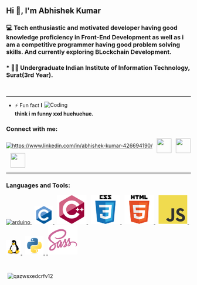 <h2 align="left">Hi 👋, I'm Abhishek Kumar</h2>
<h3 align="left">💻️  Tech enthusiastic and motivated developer having good knowledge proficiency in Front-End Development as well as i am a competitive programmer having good problem solving skills. And currently exploring BLockchain Development.</h3>
<h3 align="left">* 👨‍🎓️ Undergraduate Indian Institute of Information Technology, Surat(3rd Year).</h3>
<br>
<hr>

<img align="right" alt="Coding" width="400" src="https://is.gd/m3FRSs">

- ⚡ Fun fact **I think i m funny xxd huehuehue.**


<h3 align="left">Connect with me:</h3>
<p align="left">
    <a href="https://www.linkedin.com/in/abhishek-kumar-426694190/" target="blank"><img align="center" src="https://is.gd/8trk9E" alt="https://www.linkedin.com/in/abhishek-kumar-426694190/" height="40" width="40" /></a>&nbsp;&nbsp;
  <a href="https://stackoverflow.com/users/11277894/abhishek-kumar" target="blank"><img align="center" src="https://is.gd/6n9rUp" height="40" width="40" /></a>&nbsp;&nbsp;
  <a href="https://www.hackerrank.com/lonewolf0987" target="blank"><img align="center" src="https://is.gd/0BLsLV" alt="" height="40" width="40" /></a>&nbsp;&nbsp;
    <a href="https://github.com/qazwsxedcrfv12" target="blank"><img align="center" src="https://is.gd/Dm9KVm" alt="" height="40" width="40" /></a>  
</p>
<b><hr></b>

<h3 align="left">Languages and Tools:</h3>
<p align="left"> <a href="https://www.arduino.cc/" target="_blank"> <img src="https://cdn.worldvectorlogo.com/logos/arduino-1.svg" alt="arduino" width="80" height="80"/> </a> &nbsp; <a href="https://www.cprogramming.com/" target="_blank"> <img src="https://raw.githubusercontent.com/devicons/devicon/master/icons/c/c-original.svg" alt="c" width="50" height="50"/> </a> &nbsp; <a href="https://www.w3schools.com/cpp/" target="_blank"> <img src="https://raw.githubusercontent.com/devicons/devicon/master/icons/cplusplus/cplusplus-original.svg" alt="cplusplus" width="80" height="80"/> </a>&nbsp; <a href="https://www.w3schools.com/css/" target="_blank"> <img src="https://raw.githubusercontent.com/devicons/devicon/master/icons/css3/css3-original-wordmark.svg" alt="css3" width="80" height="80"/> </a>&nbsp; <a href="https://www.w3.org/html/" target="_blank"> <img src="https://raw.githubusercontent.com/devicons/devicon/master/icons/html5/html5-original-wordmark.svg" alt="html5" width="80" height="80"/> </a>&nbsp; <a href="https://developer.mozilla.org/en-US/docs/Web/JavaScript" target="_blank"> <img src="https://raw.githubusercontent.com/devicons/devicon/master/icons/javascript/javascript-original.svg" alt="javascript" width="80" height="80"/> </a> &nbsp;<a href="https://www.linux.org/" target="_blank"> <img src="https://raw.githubusercontent.com/devicons/devicon/master/icons/linux/linux-original.svg" alt="linux" width="40" height="40"/> </a> &nbsp; <a href="https://www.python.org" target="_blank"> <img src="https://raw.githubusercontent.com/devicons/devicon/master/icons/python/python-original.svg" alt="python" width="50" height="50"/> </a> &nbsp;<a href="https://sass-lang.com" target="_blank"> <img src="https://raw.githubusercontent.com/devicons/devicon/master/icons/sass/sass-original.svg" alt="sass" width="80" height="80"/> </a> </p>

<br>

<p>&nbsp;<img align="center" src="https://github-readme-stats.vercel.app/api?username=qazwsxedcrfv12&show_icons=true&locale=en" alt="qazwsxedcrfv12" /></p>






